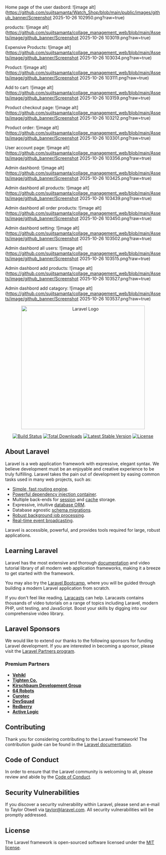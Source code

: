 
Home page of the user dasbord:
![image alt](https://github.com/sujitsamanta/Watch_Shop/blob/main/public/images/github_banner/Screenshot 2025-10-26 102950.png?raw=true)


products:
![image alt](https://github.com/sujitsamanta/collage_management_web/blob/main/Assets/image/github_banner/Screenshot 2025-10-26 103019.png?raw=true)

Expensive Products:
![image alt](https://github.com/sujitsamanta/collage_management_web/blob/main/Assets/image/github_banner/Screenshot 2025-10-26 103034.png?raw=true)

Product:
![image alt](https://github.com/sujitsamanta/collage_management_web/blob/main/Assets/image/github_banner/Screenshot 2025-10-26 103111.png?raw=true)

Add to cart:
![image alt](https://github.com/sujitsamanta/collage_management_web/blob/main/Assets/image/github_banner/Screenshot 2025-10-26 103159.png?raw=true)

Product checkout page:
![image alt](https://github.com/sujitsamanta/collage_management_web/blob/main/Assets/image/github_banner/Screenshot 2025-10-26 103212.png?raw=true)

Product order:
![image alt](https://github.com/sujitsamanta/collage_management_web/blob/main/Assets/image/github_banner/Screenshot 2025-10-26 103301.png?raw=true)

User account page:
![image alt](https://github.com/sujitsamanta/collage_management_web/blob/main/Assets/image/github_banner/Screenshot 2025-10-26 103356.png?raw=true)

Admin dashbord:
![image alt](https://github.com/sujitsamanta/collage_management_web/blob/main/Assets/image/github_banner/Screenshot 2025-10-26 103425.png?raw=true)

Admin dashbord all products:
![image alt](https://github.com/sujitsamanta/collage_management_web/blob/main/Assets/image/github_banner/Screenshot 2025-10-26 103439.png?raw=true)

Admin dashbord all order products:
![image alt](https://github.com/sujitsamanta/collage_management_web/blob/main/Assets/image/github_banner/Screenshot 2025-10-26 103450.png?raw=true)

Admin dashbord setting:
![image alt](https://github.com/sujitsamanta/collage_management_web/blob/main/Assets/image/github_banner/Screenshot 2025-10-26 103502.png?raw=true)

Admin dashbord all users:
![image alt](https://github.com/sujitsamanta/collage_management_web/blob/main/Assets/image/github_banner/Screenshot 2025-10-26 103515.png?raw=true)

Admin dashbord add products:
![image alt](https://github.com/sujitsamanta/collage_management_web/blob/main/Assets/image/github_banner/Screenshot 2025-10-26 103527.png?raw=true)

Admin dashbord add catagory:
![image alt](https://github.com/sujitsamanta/collage_management_web/blob/main/Assets/image/github_banner/Screenshot 2025-10-26 103537.png?raw=true)


<p align="center"><a href="https://laravel.com" target="_blank"><img src="https://raw.githubusercontent.com/laravel/art/master/logo-lockup/5%20SVG/2%20CMYK/1%20Full%20Color/laravel-logolockup-cmyk-red.svg" width="400" alt="Laravel Logo"></a></p>

<p align="center">
<a href="https://github.com/laravel/framework/actions"><img src="https://github.com/laravel/framework/workflows/tests/badge.svg" alt="Build Status"></a>
<a href="https://packagist.org/packages/laravel/framework"><img src="https://img.shields.io/packagist/dt/laravel/framework" alt="Total Downloads"></a>
<a href="https://packagist.org/packages/laravel/framework"><img src="https://img.shields.io/packagist/v/laravel/framework" alt="Latest Stable Version"></a>
<a href="https://packagist.org/packages/laravel/framework"><img src="https://img.shields.io/packagist/l/laravel/framework" alt="License"></a>
</p>

## About Laravel

Laravel is a web application framework with expressive, elegant syntax. We believe development must be an enjoyable and creative experience to be truly fulfilling. Laravel takes the pain out of development by easing common tasks used in many web projects, such as:

- [Simple, fast routing engine](https://laravel.com/docs/routing).
- [Powerful dependency injection container](https://laravel.com/docs/container).
- Multiple back-ends for [session](https://laravel.com/docs/session) and [cache](https://laravel.com/docs/cache) storage.
- Expressive, intuitive [database ORM](https://laravel.com/docs/eloquent).
- Database agnostic [schema migrations](https://laravel.com/docs/migrations).
- [Robust background job processing](https://laravel.com/docs/queues).
- [Real-time event broadcasting](https://laravel.com/docs/broadcasting).

Laravel is accessible, powerful, and provides tools required for large, robust applications.

## Learning Laravel

Laravel has the most extensive and thorough [documentation](https://laravel.com/docs) and video tutorial library of all modern web application frameworks, making it a breeze to get started with the framework.

You may also try the [Laravel Bootcamp](https://bootcamp.laravel.com), where you will be guided through building a modern Laravel application from scratch.

If you don't feel like reading, [Laracasts](https://laracasts.com) can help. Laracasts contains thousands of video tutorials on a range of topics including Laravel, modern PHP, unit testing, and JavaScript. Boost your skills by digging into our comprehensive video library.

## Laravel Sponsors

We would like to extend our thanks to the following sponsors for funding Laravel development. If you are interested in becoming a sponsor, please visit the [Laravel Partners program](https://partners.laravel.com).

### Premium Partners

- **[Vehikl](https://vehikl.com)**
- **[Tighten Co.](https://tighten.co)**
- **[Kirschbaum Development Group](https://kirschbaumdevelopment.com)**
- **[64 Robots](https://64robots.com)**
- **[Curotec](https://www.curotec.com/services/technologies/laravel)**
- **[DevSquad](https://devsquad.com/hire-laravel-developers)**
- **[Redberry](https://redberry.international/laravel-development)**
- **[Active Logic](https://activelogic.com)**

## Contributing

Thank you for considering contributing to the Laravel framework! The contribution guide can be found in the [Laravel documentation](https://laravel.com/docs/contributions).

## Code of Conduct

In order to ensure that the Laravel community is welcoming to all, please review and abide by the [Code of Conduct](https://laravel.com/docs/contributions#code-of-conduct).

## Security Vulnerabilities

If you discover a security vulnerability within Laravel, please send an e-mail to Taylor Otwell via [taylor@laravel.com](mailto:taylor@laravel.com). All security vulnerabilities will be promptly addressed.

## License

The Laravel framework is open-sourced software licensed under the [MIT license](https://opensource.org/licenses/MIT).
